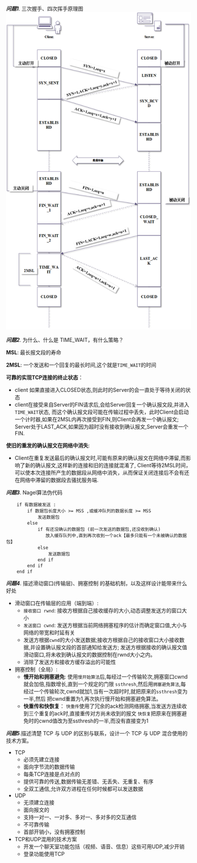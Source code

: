  
***问题1***. 三次握手、四次挥手原理图
![](../Picture/Tcp.png)

***问题2***.  为什么、什么是 TIME_WAIT，有什么策略？

**MSL**: 最长报文段的寿命

**2MSL**: 一个发送和一个回复的最长时间,这个就是`TIME_WAIT`的时间


**可靠的实现TCP连接的终止状态**：
- client 如果直接进入CLOSED状态,则此时的Server的会一直处于等待关闭的状态
- client在接受来自Server的FIN请求后,会给Server回复一个确认报文段,并进入`TIME_WAIT`状态,
  而这个确认报文段可能在传输过程中丢失，此时Client会启动一个计时器,如果在2MSL内再次接受到FIN,则Client会再发一个确认报文;
  Server处于LAST_ACK,如果因为超时没有接收到确认报文,Server会重发一个FIN.

**使旧的重发的确认报文在网络中消失**: 
- Client在重复发送最后的确认报文时,可能有原来的确认报文在网络中滞留,而影响了新的确认报文,这样新的连接和旧的连接就混淆了,
  Client等待2MSL时间，可以使本次连接所产生的数据段从网络中消失，从而保证关闭连接后不会有还在网络中滞留的数据段去骚扰服务端.
  
***问题3***.  Nagel算法伪代码

```
    if 有数据被发送 :
        if 数据包长度大小 >= MSS ,或缓冲队列的数据长度 >= MSS
            发送数据包
        else
            if 有还没确认的数据包 (前一次发送的数据包,还没收到确认)
               放入缓存队列中,直到再次收到一个ack【最多只能有一个未被确认的数据包】
            else
                发送数据包
            end if
        end if
    end if

```

***问题4***. 描述滑动窗口(传输层)、拥塞控制 的基础机制，以及这样设计能带来什么好处
- 滑动窗口在传输层的应用（端到端）:
    - `接收窗口 rwnd`: 接收方根据自己接收缓存的大小,动态调整发送方的窗口大小
    - `发送窗口 cwnd`: 发送方根据当前网络拥塞程序的估计而确定窗口值,大小与网络的带宽和时延有关
    - 发送方根据`cwnd`的大小发送数据;接收方根据自己的接收窗口大小接收数据,并设置确认报文段的首部通知给发送方;
      发送方根据接收的确认报文值滑动窗口,将未收到确认报文的数据控制在rwnd大小之内。
    - 消除了发送方和接收方缓存溢出的可能性
- 拥塞控制（全局）:
    - **慢开始和拥塞避免**: 使用`慢开始算法`后,每经过一个传输轮次,拥塞窗口cwnd就会加倍,指数增长,直到一个规定的门限
      `ssthresh`,然后用`拥塞避免算法`,每经过一个传输轮次,cwnd就加1,当有一次超时时,就把原来的`ssthresh`变为一半,然后
      把cwnd重置为1,再次执行慢开始和拥塞避免算法。
    - **快重传和快恢复**： `快重传`使用了冗余的ack检测网络拥塞,当发送方连续收到三个重复的ack时,直接重传对方尚未收到的报文
       `快恢复`把原来在拥塞避免时的cwnd值改为至ssthresh的一半,而没有直接变为1
       
***问题5***.描述清楚 TCP 与 UDP 的区别与联系，设计一个 TCP 与 UDP 混合使用的技术方案。

- TCP
    - 必须先建立连接
    - 面向字节流的数据传输
    - 每条TCP连接是点对点的
    - 提供可靠的传送,数据传输无差错、无丢失、无重复、有序
    - 全双工通信,允许双方进程在任何时候都可以发送数据
- UDP
    - 无须建立连接
    - 面向报文的
    - 支持一对一、一对多、多对一、多对多的交互通信
    - 不可靠传输
    - 首部开销小，没有拥塞控制
- TCP和UDP混用的技术方案
    - 开发一个聊天室功能包括（视频、语音、信息）这些可用UDP,减少开销
    - 登录功能使用TCP    

    
    
     